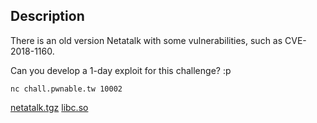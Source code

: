 ## Description
There is an old version Netatalk with some vulnerabilities, such as CVE-2018-1160.

Can you develop a 1-day exploit for this challenge? :p

`nc chall.pwnable.tw 10002`

[netatalk.tgz](https://pwnable.tw/static/chall/netatalk.tgz)
[libc.so](https://pwnable.tw/static/libc/libc-18292bd12d37bfaf58e8dded9db7f1f5da1192cb.so)